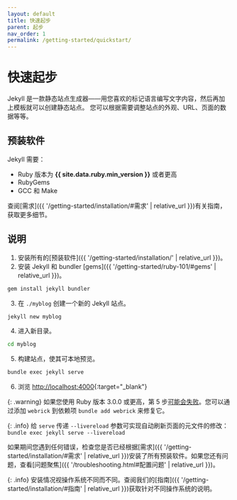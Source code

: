 ```yaml
---
layout: default
title: 快速起步
parent: 起步
nav_order: 1
permalink: /getting-started/quickstart/
---
```


# 快速起步

Jekyll 是一款静态站点生成器——用您喜欢的标记语言编写文字内容，然后再加上模板就可以创建静态站点。
您可以根据需要调整站点的外观、URL、页面的数据等等。 

## 预装软件

Jekyll 需要：

* Ruby 版本为 **{{ site.data.ruby.min_version }}** 或者更高
* RubyGems
* GCC 和 Make

查阅[需求]({{ '/getting-started/installation/#需求' | relative_url }})有关指南，获取更多细节。

## 说明

1. 安装所有的[预装软件]({{ '/getting-started/installation/' | relative_url }})。
2. 安装 Jekyll 和 bundler [gems]({{ '/getting-started/ruby-101/#gems' | relative_url }})。
```sh
gem install jekyll bundler
```
3. 在 `./myblog` 创建一个新的 Jekyll 站点。
```sh
jekyll new myblog
```
4. 进入新目录。
```sh
cd myblog
```
5. 构建站点，使其可本地预览。
```sh
bundle exec jekyll serve
```
6. 浏览 [http://localhost:4000](http://localhost:4000){:target="_blank"}

{: .warning}
如果您使用 Ruby 版本 3.0.0 或更高，第 5 步[可能会失败](https://github.com/github/pages-gem/issues/752)。您可以通过添加 `webrick` 到依赖项 `bundle add webrick` 来修复它。

{: .info}
给 `serve` 传递 `--livereload` 参数可实现自动刷新页面的元文件的修改： `bundle exec jekyll serve --livereload`


如果期间您遇到任何错误，检查您是否已经根据[需求]({{ '/getting-started/installation/#需求' | relative_url }})安装了所有预装软件。如果您还有问题，查看[问题聚焦]({{ '/troubleshooting.html#配置问题' | relative_url }})。

{: .info}
安装情况视操作系统不同而不同。查阅我们的[指南]({{ '/getting-started/installation/#指南' | relative_url }})获取针对不同操作系统的说明。

